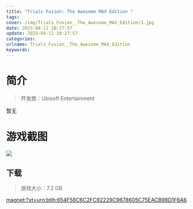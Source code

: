 ```yaml
---
title: "Trials Fusion: The Awesome MAX Edition "
tags: 
cover: /img/Trials_Fusion__The_Awesome_MAX_Edition/1.jpg
date: 2023-04-11 10:27:57
update: 2023-04-11 10:27:57
categories: 
urlname: Trials_Fusion__The_Awesome_MAX_Edition
keywords: 
---
```

# 简介

> 开发商：Ubisoft Entertainment

暂无

# 游戏截图

![](/img/Trials_Fusion__The_Awesome_MAX_Edition/2.jpg)


## 下载

> 游戏大小：7.2 GB

[magnet:?xt=urn:btih:654F58C6C2FC92229C9678605C75EACB98D1F6A6](magnet:?xt=urn:btih:654F58C6C2FC92229C9678605C75EACB98D1F6A6)